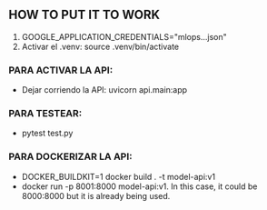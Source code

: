 
## HOW TO PUT IT TO WORK

1. GOOGLE_APPLICATION_CREDENTIALS="mlops...json"
2. Activar el .venv: source .venv/bin/activate

### PARA ACTIVAR LA API:
- Dejar corriendo la API: uvicorn api.main:app

### PARA TESTEAR:
- pytest test.py

### PARA DOCKERIZAR LA API:
- DOCKER_BUILDKIT=1 docker build . -t model-api:v1
- docker run -p 8001:8000 model-api:v1. In this case, it could be 8000:8000 but it is already being used. 
